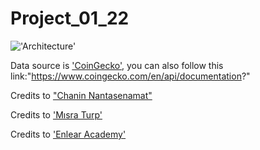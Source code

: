 # Project_01_22


!['Architecture'](https://raw.githubusercontent.com/HarTigran/Project_01_22/main/Arch.jpg?token=GHSAT0AAAAAABRAMLYAEBVYWXLEYA72PCDAYPWOXQA)













Data source is ['CoinGecko'](https://www.coingecko.com/en/api/documentation?), you can also follow this link:"https://www.coingecko.com/en/api/documentation?"

Credits to ["Chanin Nantasenamat"](http://youtube.com/dataprofessor)

Credits to ['Mısra Turp'](https://www.youtube.com/watch?v=VZ_tS4F6P2A)

Credits to ['Enlear Academy'](https://www.youtube.com/watch?v=aa3gGwJpCro&t=1424s)


